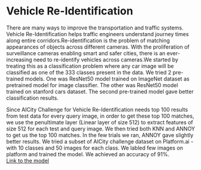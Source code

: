 # Vehicle Re-Identification

There are many ways to improve the transportation and traffic systems. Vehicle Re-Identification helps traffic engineers understand journey times along entire corridors.Re-identification is the problem of matching appearances of objects across different cameras. With the proliferation of surveillance cameras enabling smart and safer cities, there is an ever-increasing need to re-identify vehicles across cameras.We started by treating this as a classification problem where any car image will be classified as one of the 333 classes present in the data. We tried 2 pre-trained models. One was ResNet50 model trained on ImageNet dataset as pretrained model for image classifier. The other was ResNet50 model trained on stanford cars dataset. The second pre-trained model gave better classification results.  

Since AICity Challenge for Vehicle Re-Identification needs top 100 results from test data for every query image, in order to get these top 100 matches, we use the penultimate layer (Linear layer of size 512) to extract features of size 512 for each test and query image. We then tried both KNN and ANNOY to get us the top 100 matches. In the few trials we ran, ANNOY gave slightly better results. We tried a subset of AICity challenge dataset on Platform.ai - with 10 classes and 50 images for each class. We labled few images on platform and trained the model. We achieved an accuracy of 91%.  
[Link to the model](https://platform.ai/app/imageTraining/projects/ahJzfnBsYXRmb3JtLWFpLXByb2RyUwsSBFVzZXIiHFFLVkJwNW42enJaRlpVUE5iOWI4Z3llc0ZNdjEMCxIHUHJvamVjdCIgNjk0MzhjZGVjNWQ1NGU4ODhhNzMzNDlkMGExMjBhODIM)